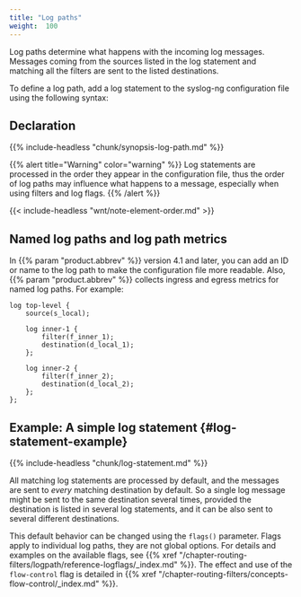 ```yaml
---
title: "Log paths"
weight:  100
---
```

<!-- DISCLAIMER: This file is based on the syslog-ng Open Source Edition documentation https://github.com/balabit/syslog-ng-ose-guides/commit/2f4a52ee61d1ea9ad27cb4f3168b95408fddfdf2 and is used under the terms of The syslog-ng Open Source Edition Documentation License. The file has been modified by Axoflow. -->

Log paths determine what happens with the incoming log messages. Messages coming from the sources listed in the log statement and matching all the filters are sent to the listed destinations.

To define a log path, add a log statement to the syslog-ng configuration file using the following syntax:


## Declaration

{{% include-headless "chunk/synopsis-log-path.md" %}}


{{% alert title="Warning" color="warning" %}}
Log statements are processed in the order they appear in the configuration file, thus the order of log paths may influence what happens to a message, especially when using filters and log flags.
{{% /alert %}}

{{< include-headless "wnt/note-element-order.md" >}}

## Named log paths and log path metrics

In {{% param "product.abbrev" %}} version 4.1 and later, you can add an ID or name to the log path to make the configuration file more readable. Also, {{% param "product.abbrev" %}} collects ingress and egress metrics for named log paths. For example:

```shell
log top-level {
    source(s_local);

    log inner-1 {
        filter(f_inner_1);
        destination(d_local_1);
    };

    log inner-2 {
        filter(f_inner_2);
        destination(d_local_2);
    };
};
```

## Example: A simple log statement {#log-statement-example}

{{% include-headless "chunk/log-statement.md" %}}


All matching log statements are processed by default, and the messages are sent to *every* matching destination by default. So a single log message might be sent to the same destination several times, provided the destination is listed in several log statements, and it can be also sent to several different destinations.

This default behavior can be changed using the `flags()` parameter. Flags apply to individual log paths, they are not global options. For details and examples on the available flags, see {{% xref "/chapter-routing-filters/logpath/reference-logflags/_index.md" %}}. The effect and use of the `flow-control` flag is detailed in {{% xref "/chapter-routing-filters/concepts-flow-control/_index.md" %}}.
